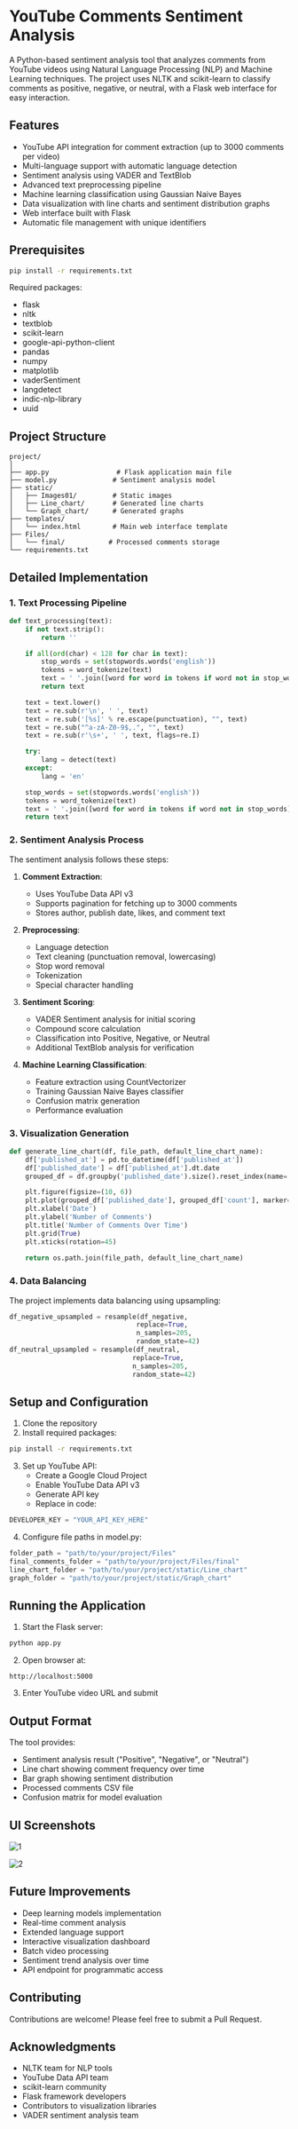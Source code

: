 # YouTube Comments Sentiment Analysis

A Python-based sentiment analysis tool that analyzes comments from YouTube videos using Natural Language Processing (NLP) and Machine Learning techniques. The project uses NLTK and scikit-learn to classify comments as positive, negative, or neutral, with a Flask web interface for easy interaction.

## Features

- YouTube API integration for comment extraction (up to 3000 comments per video)
- Multi-language support with automatic language detection
- Sentiment analysis using VADER and TextBlob
- Advanced text preprocessing pipeline
- Machine learning classification using Gaussian Naive Bayes
- Data visualization with line charts and sentiment distribution graphs
- Web interface built with Flask
- Automatic file management with unique identifiers

## Prerequisites

```bash
pip install -r requirements.txt
```

Required packages:
- flask
- nltk
- textblob
- scikit-learn
- google-api-python-client
- pandas
- numpy
- matplotlib
- vaderSentiment
- langdetect
- indic-nlp-library
- uuid

## Project Structure

```
project/
│
├── app.py                 # Flask application main file
├── model.py              # Sentiment analysis model
├── static/            
│   ├── Images01/         # Static images
│   ├── Line_chart/       # Generated line charts
│   └── Graph_chart/      # Generated graphs
├── templates/
│   └── index.html        # Main web interface template
├── Files/
│   └── final/           # Processed comments storage
└── requirements.txt
```

## Detailed Implementation

### 1. Text Processing Pipeline

```python
def text_processing(text):
    if not text.strip():
        return ''

    if all(ord(char) < 128 for char in text):
        stop_words = set(stopwords.words('english'))
        tokens = word_tokenize(text)
        text = ' '.join([word for word in tokens if word not in stop_words])
        return text

    text = text.lower()
    text = re.sub(r'\n', ' ', text)
    text = re.sub('[%s]' % re.escape(punctuation), "", text)
    text = re.sub("^a-zA-Z0-9$,.", "", text)
    text = re.sub(r'\s+', ' ', text, flags=re.I)

    try:
        lang = detect(text)
    except:
        lang = 'en' 

    stop_words = set(stopwords.words('english'))
    tokens = word_tokenize(text)
    text = ' '.join([word for word in tokens if word not in stop_words])
    return text
```

### 2. Sentiment Analysis Process

The sentiment analysis follows these steps:

1. **Comment Extraction**:
   - Uses YouTube Data API v3
   - Supports pagination for fetching up to 3000 comments
   - Stores author, publish date, likes, and comment text

2. **Preprocessing**:
   - Language detection
   - Text cleaning (punctuation removal, lowercasing)
   - Stop word removal
   - Tokenization
   - Special character handling

3. **Sentiment Scoring**:
   - VADER Sentiment analysis for initial scoring
   - Compound score calculation
   - Classification into Positive, Negative, or Neutral
   - Additional TextBlob analysis for verification

4. **Machine Learning Classification**:
   - Feature extraction using CountVectorizer
   - Training Gaussian Naive Bayes classifier
   - Confusion matrix generation
   - Performance evaluation

### 3. Visualization Generation

```python
def generate_line_chart(df, file_path, default_line_chart_name):
    df['published_at'] = pd.to_datetime(df['published_at'])
    df['published_date'] = df['published_at'].dt.date
    grouped_df = df.groupby('published_date').size().reset_index(name='count')

    plt.figure(figsize=(10, 6))
    plt.plot(grouped_df['published_date'], grouped_df['count'], marker='o')
    plt.xlabel('Date')
    plt.ylabel('Number of Comments')
    plt.title('Number of Comments Over Time')
    plt.grid(True)
    plt.xticks(rotation=45)
    
    return os.path.join(file_path, default_line_chart_name)
```

### 4. Data Balancing

The project implements data balancing using upsampling:
```python
df_negative_upsampled = resample(df_negative,
                                replace=True,
                                n_samples=205,
                                random_state=42)
df_neutral_upsampled = resample(df_neutral,
                               replace=True,
                               n_samples=205,
                               random_state=42)
```

## Setup and Configuration

1. Clone the repository
2. Install required packages:
```bash
pip install -r requirements.txt
```

3. Set up YouTube API:
   - Create a Google Cloud Project
   - Enable YouTube Data API v3
   - Generate API key
   - Replace in code:
```python
DEVELOPER_KEY = "YOUR_API_KEY_HERE"
```

4. Configure file paths in model.py:
```python
folder_path = "path/to/your/project/Files"
final_comments_folder = "path/to/your/project/Files/final"
line_chart_folder = "path/to/your/project/static/Line_chart"
graph_folder = "path/to/your/project/static/Graph_chart"
```

## Running the Application

1. Start the Flask server:
```bash
python app.py
```

2. Open browser at:
```
http://localhost:5000
```

3. Enter YouTube video URL and submit

## Output Format

The tool provides:
- Sentiment analysis result ("Positive", "Negative", or "Neutral")
- Line chart showing comment frequency over time
- Bar graph showing sentiment distribution
- Processed comments CSV file
- Confusion matrix for model evaluation

## UI Screenshots


![1](https://github.com/user-attachments/assets/f34c264d-5659-458a-8391-118932a14d04)


![2](https://github.com/user-attachments/assets/b23b8508-7feb-4be2-a697-e887e98ceac7)



## Future Improvements

- Deep learning models implementation
- Real-time comment analysis
- Extended language support
- Interactive visualization dashboard
- Batch video processing
- Sentiment trend analysis over time
- API endpoint for programmatic access

## Contributing

Contributions are welcome! Please feel free to submit a Pull Request.


## Acknowledgments

- NLTK team for NLP tools
- YouTube Data API team
- scikit-learn community
- Flask framework developers
- Contributors to visualization libraries
- VADER sentiment analysis team

